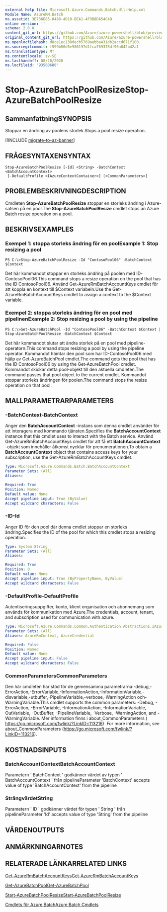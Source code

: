 ```yaml
---
external help file: Microsoft.Azure.Commands.Batch.dll-Help.xml
Module Name: AzureRM.Batch
ms.assetid: 3E736E85-0488-4D10-BEA1-4F9B8DA54C4B
online version: ''
schema: 2.0.0
content_git_url: https://github.com/Azure/azure-powershell/blob/preview/src/ResourceManager/AzureBatch/Commands.Batch/help/Stop-AzureBatchPoolResize.md
original_content_git_url: https://github.com/Azure/azure-powershell/blob/preview/src/ResourceManager/AzureBatch/Commands.Batch/help/Stop-AzureBatchPoolResize.md
ms.openlocfilehash: d8ce1ec138decb5769aebba431db2accd671f100
ms.sourcegitcommit: f599b50d5e980197d1fca769378df90a842b42a1
ms.translationtype: MT
ms.contentlocale: sv-SE
ms.lasthandoff: 08/20/2020
ms.locfileid: "93580680"
---
```

# <span data-ttu-id="c563c-101">Stop-AzureBatchPoolResize</span><span class="sxs-lookup"><span data-stu-id="c563c-101">Stop-AzureBatchPoolResize</span></span>

## <span data-ttu-id="c563c-102">Sammanfattning</span><span class="sxs-lookup"><span data-stu-id="c563c-102">SYNOPSIS</span></span>
<span data-ttu-id="c563c-103">Stoppar en ändring av poolens storlek.</span><span class="sxs-lookup"><span data-stu-id="c563c-103">Stops a pool resize operation.</span></span>

[!INCLUDE [migrate-to-az-banner](../../includes/migrate-to-az-banner.md)]

## <span data-ttu-id="c563c-104">FRÅGESYNTAXEN</span><span class="sxs-lookup"><span data-stu-id="c563c-104">SYNTAX</span></span>

```
Stop-AzureBatchPoolResize [-Id] <String> -BatchContext <BatchAccountContext>
 [-DefaultProfile <IAzureContextContainer>] [<CommonParameters>]
```

## <span data-ttu-id="c563c-105">PROBLEMBESKRIVNING</span><span class="sxs-lookup"><span data-stu-id="c563c-105">DESCRIPTION</span></span>
<span data-ttu-id="c563c-106">Cmdleten **Stop-AzureBatchPoolResize** stoppar en storleks ändring i Azure-satsen på en pool.</span><span class="sxs-lookup"><span data-stu-id="c563c-106">The **Stop-AzureBatchPoolResize** cmdlet stops an Azure Batch resize operation on a pool.</span></span>

## <span data-ttu-id="c563c-107">BESKRIVS</span><span class="sxs-lookup"><span data-stu-id="c563c-107">EXAMPLES</span></span>

### <span data-ttu-id="c563c-108">Exempel 1: stoppa storleks ändring för en pool</span><span class="sxs-lookup"><span data-stu-id="c563c-108">Example 1: Stop resizing a pool</span></span>
```
PS C:\>Stop-AzureBatchPoolResize -Id "ContosoPool06" -BatchContext $Context
```

<span data-ttu-id="c563c-109">Det här kommandot stoppar en storleks ändring på poolen med ID-ContosoPool06.</span><span class="sxs-lookup"><span data-stu-id="c563c-109">This command stops a resize operation on the pool that has the ID ContosoPool06.</span></span>
<span data-ttu-id="c563c-110">Använd Get-AzureRmBatchAccountKeys cmdlet för att koppla en kontext till $Context variabeln.</span><span class="sxs-lookup"><span data-stu-id="c563c-110">Use the Get-AzureRmBatchAccountKeys cmdlet to assign a context to the $Context variable.</span></span>

### <span data-ttu-id="c563c-111">Exempel 2: stoppa storleks ändring för en pool med pipelinen</span><span class="sxs-lookup"><span data-stu-id="c563c-111">Example 2: Stop resizing a pool by using the pipeline</span></span>
```
PS C:\>Get-AzureBatchPool -Id "ContosoPool06" -BatchContext $Context | Stop-AzureBatchPoolResize -BatchContext $Context
```

<span data-ttu-id="c563c-112">Det här kommandot slutar att ändra storlek på en pool med pipeline-operatorn.</span><span class="sxs-lookup"><span data-stu-id="c563c-112">This command stops resizing a pool by using the pipeline operator.</span></span>
<span data-ttu-id="c563c-113">Kommandot hämtar den pool som har ID-ContosoPool06 med hjälp av Get-AzureBatchPool cmdlet.</span><span class="sxs-lookup"><span data-stu-id="c563c-113">The command gets the pool that has the ID ContosoPool06 by using the Get-AzureBatchPool cmdlet.</span></span>
<span data-ttu-id="c563c-114">Kommandot skickar detta pool-objekt till den aktuella cmdleten.</span><span class="sxs-lookup"><span data-stu-id="c563c-114">The command passes that pool object to the current cmdlet.</span></span>
<span data-ttu-id="c563c-115">Kommandot stoppar storleks ändringen för poolen.</span><span class="sxs-lookup"><span data-stu-id="c563c-115">The command stops the resize operation on that pool.</span></span>

## <span data-ttu-id="c563c-116">MALLPARAMETRAR</span><span class="sxs-lookup"><span data-stu-id="c563c-116">PARAMETERS</span></span>

### <span data-ttu-id="c563c-117">-BatchContext</span><span class="sxs-lookup"><span data-stu-id="c563c-117">-BatchContext</span></span>
<span data-ttu-id="c563c-118">Anger den **BatchAccountContext** -instans som denna cmdlet använder för att interagera med kommando tjänsten.</span><span class="sxs-lookup"><span data-stu-id="c563c-118">Specifies the **BatchAccountContext** instance that this cmdlet uses to interact with the Batch service.</span></span>
<span data-ttu-id="c563c-119">Använd Get-AzureRmBatchAccountKeys cmdlet för att få ett **BatchAccountContext** -objekt som innehåller åtkomst nycklar för prenumerationen.</span><span class="sxs-lookup"><span data-stu-id="c563c-119">To obtain a **BatchAccountContext** object that contains access keys for your subscription, use the Get-AzureRmBatchAccountKeys cmdlet.</span></span>

```yaml
Type: Microsoft.Azure.Commands.Batch.BatchAccountContext
Parameter Sets: (All)
Aliases: 

Required: True
Position: Named
Default value: None
Accept pipeline input: True (ByValue)
Accept wildcard characters: False
```

### <span data-ttu-id="c563c-120">-ID</span><span class="sxs-lookup"><span data-stu-id="c563c-120">-Id</span></span>
<span data-ttu-id="c563c-121">Anger ID för den pool där denna cmdlet stoppar en storleks ändring.</span><span class="sxs-lookup"><span data-stu-id="c563c-121">Specifies the ID of the pool for which this cmdlet stops a resizing operation.</span></span>

```yaml
Type: System.String
Parameter Sets: (All)
Aliases: 

Required: True
Position: 0
Default value: None
Accept pipeline input: True (ByPropertyName, ByValue)
Accept wildcard characters: False
```

### <span data-ttu-id="c563c-122">-DefaultProfile</span><span class="sxs-lookup"><span data-stu-id="c563c-122">-DefaultProfile</span></span>
<span data-ttu-id="c563c-123">Autentiseringsuppgifter, konto, klient organisation och abonnemang som används för kommunikation med Azure.</span><span class="sxs-lookup"><span data-stu-id="c563c-123">The credentials, account, tenant, and subscription used for communication with azure.</span></span>

```yaml
Type: Microsoft.Azure.Commands.Common.Authentication.Abstractions.IAzureContextContainer
Parameter Sets: (All)
Aliases: AzureRmContext, AzureCredential

Required: False
Position: Named
Default value: None
Accept pipeline input: False
Accept wildcard characters: False
```

### <span data-ttu-id="c563c-124">CommonParameters</span><span class="sxs-lookup"><span data-stu-id="c563c-124">CommonParameters</span></span>
<span data-ttu-id="c563c-125">Den här cmdleten har stöd för de gemensamma parametrarna:-debug,-ErrorAction,-ErrorVariable,-InformationAction,-InformationVariable,-disvariable,-utbuffer,-PipelineVariable,-verbose,-WarningAction och-WarningVariable.</span><span class="sxs-lookup"><span data-stu-id="c563c-125">This cmdlet supports the common parameters: -Debug, -ErrorAction, -ErrorVariable, -InformationAction, -InformationVariable, -OutVariable, -OutBuffer, -PipelineVariable, -Verbose, -WarningAction, and -WarningVariable.</span></span> <span data-ttu-id="c563c-126">Mer information finns i about_CommonParameters ( https://go.microsoft.com/fwlink/?LinkID=113216) .</span><span class="sxs-lookup"><span data-stu-id="c563c-126">For more information, see about_CommonParameters (https://go.microsoft.com/fwlink/?LinkID=113216).</span></span>

## <span data-ttu-id="c563c-127">KOSTNADS</span><span class="sxs-lookup"><span data-stu-id="c563c-127">INPUTS</span></span>

### <span data-ttu-id="c563c-128">BatchAccountContext</span><span class="sxs-lookup"><span data-stu-id="c563c-128">BatchAccountContext</span></span>
<span data-ttu-id="c563c-129">Parametern ' BatchContext ' godkänner värdet av typen ' BatchAccountContext ' från pipeline</span><span class="sxs-lookup"><span data-stu-id="c563c-129">Parameter 'BatchContext' accepts value of type 'BatchAccountContext' from the pipeline</span></span>

### <span data-ttu-id="c563c-130">Strängvärdet</span><span class="sxs-lookup"><span data-stu-id="c563c-130">String</span></span>
<span data-ttu-id="c563c-131">Parametern ' ID ' godkänner värdet för typen ' String ' från pipeline</span><span class="sxs-lookup"><span data-stu-id="c563c-131">Parameter 'Id' accepts value of type 'String' from the pipeline</span></span>

## <span data-ttu-id="c563c-132">VÄRDEN</span><span class="sxs-lookup"><span data-stu-id="c563c-132">OUTPUTS</span></span>

## <span data-ttu-id="c563c-133">ANMÄRKNINGAR</span><span class="sxs-lookup"><span data-stu-id="c563c-133">NOTES</span></span>

## <span data-ttu-id="c563c-134">RELATERADE LÄNKAR</span><span class="sxs-lookup"><span data-stu-id="c563c-134">RELATED LINKS</span></span>

[<span data-ttu-id="c563c-135">Get-AzureRmBatchAccountKeys</span><span class="sxs-lookup"><span data-stu-id="c563c-135">Get-AzureRmBatchAccountKeys</span></span>](./Get-AzureRmBatchAccountKeys.md)

[<span data-ttu-id="c563c-136">Get-AzureBatchPool</span><span class="sxs-lookup"><span data-stu-id="c563c-136">Get-AzureBatchPool</span></span>](./Get-AzureBatchPool.md)

[<span data-ttu-id="c563c-137">Start-AzureBatchPoolResize</span><span class="sxs-lookup"><span data-stu-id="c563c-137">Start-AzureBatchPoolResize</span></span>](./Start-AzureBatchPoolResize.md)

[<span data-ttu-id="c563c-138">Cmdlets för Azure Batch</span><span class="sxs-lookup"><span data-stu-id="c563c-138">Azure Batch Cmdlets</span></span>](./AzureRM.Batch.md)


